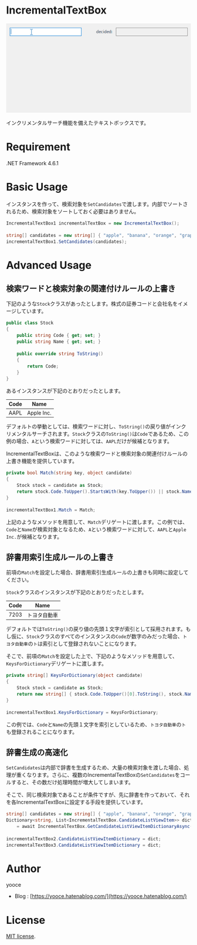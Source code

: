 # IncrementalTextBox

![Demo](https://github.com/yooce/IncrementalTextBox/blob/main/demo.gif)

インクリメンタルサーチ機能を備えたテキストボックスです。

# Requirement

.NET Framework 4.6.1

# Basic Usage

インスタンスを作って、検索対象を`SetCandidates`で渡します。内部でソートされるため、検索対象をソートしておく必要はありません。

```C#
IncrementalTextBox1 incrementalTextBox = new IncrementalTextBox();

string[] candidates = new string[] { "apple", "banana", "orange", "grape", "peach", "strawberry" };
incrementalTextBox1.SetCandidates(candidates);
```

# Advanced Usage

## 検索ワードと検索対象の関連付けルールの上書き

下記のような`Stock`クラスがあったとします。株式の証券コードと会社名をイメージしています。

```C#
public class Stock
{
    public string Code { get; set; }
    public string Name { get; set; }
    
    public override string ToString()
    {
        return Code;
    }
}
```

あるインスタンスが下記のとおりだったとします。

| Code | Name |
| --- | --- |
| AAPL | Apple Inc. |

デフォルトの挙動としては、検索ワードに対し、`ToString()`の戻り値がインクリメンタルサーチされます。`Stock`クラスの`ToString()`は`Code`であるため、この例の場合、`A`という検索ワードに対しては、`AAPL`だけが候補となります。

IncrementalTextBoxは、このような検索ワードと検索対象の関連付けルールの上書き機能を提供しています。

```C#
private bool Match(string key, object candidate)
{
    Stock stock = candidate as Stock;
    return stock.Code.ToUpper().StartsWith(key.ToUpper()) || stock.Name.ToUpper().StartsWith(key.ToUpper());
}

incrementalTextBox1.Match = Match;
```

上記のようなメソッドを用意して、`Match`デリゲートに渡します。この例では、`Code`と`Name`が検索対象となるため、`A`という検索ワードに対して、`AAPL`と`Apple Inc.`が候補となります。

## 辞書用索引生成ルールの上書き

前項の`Match`を設定した場合、辞書用索引生成ルールの上書きも同時に設定してください。

`Stock`クラスのインスタンスが下記のとおりだったとします。

| Code | Name |
| --- | --- |
| 7203 | トヨタ自動車 |

デフォルトでは`ToString()`の戻り値の先頭１文字が索引として採用されます。もし仮に、`Stock`クラスのすべてのインスタンスの`Code`が数字のみだった場合、`トヨタ自動車`の`ト`は索引として登録されないことになります。

そこで、前項の`Match`を設定した上で、下記のようなメソッドを用意して、`KeysForDictionary`デリゲートに渡します。

```C#
private string[] KeysForDictionary(object candidate)
{
    Stock stock = candidate as Stock;
    return new string[] { stock.Code.ToUpper()[0].ToString(), stock.Name.ToUpper()[0].ToString() };
}

incrementalTextBox1.KeysForDictionary = KeysForDictionary;
```

この例では、`Code`と`Name`の先頭１文字を索引としているため、`トヨタ自動車`の`ト`も登録されることになります。

## 辞書生成の高速化

`SetCandidates`は内部で辞書を生成するため、大量の検索対象を渡した場合、処理が重くなります。さらに、複数のIncrementalTextBoxの`SetCandidates`をコールすると、その数だけ処理時間が増大してしまいます。

そこで、同じ検索対象であることが条件ですが、先に辞書を作っておいて、それを各IncrementalTextBoxに設定する手段を提供しています。

```C#
string[] candidates = new string[] { "apple", "banana", "orange", "grape", "peach", "strawberry" };
Dictionary<string, List<IncrementalTextBox.CandidateListViewItem>> dict
    = await IncrementalTextBox.GetCandidateListViewItemDictionaryAsync(candidates);

incrementalTextBox2.CandidateListViewItemDictionary = dict;
incrementalTextBox3.CandidateListViewItemDictionary = dict;
```

# Author

yooce

* Blog : [https://yooce.hatenablog.com/](https://yooce.hatenablog.com/)

# License

[MIT license](https://en.wikipedia.org/wiki/MIT_License).
